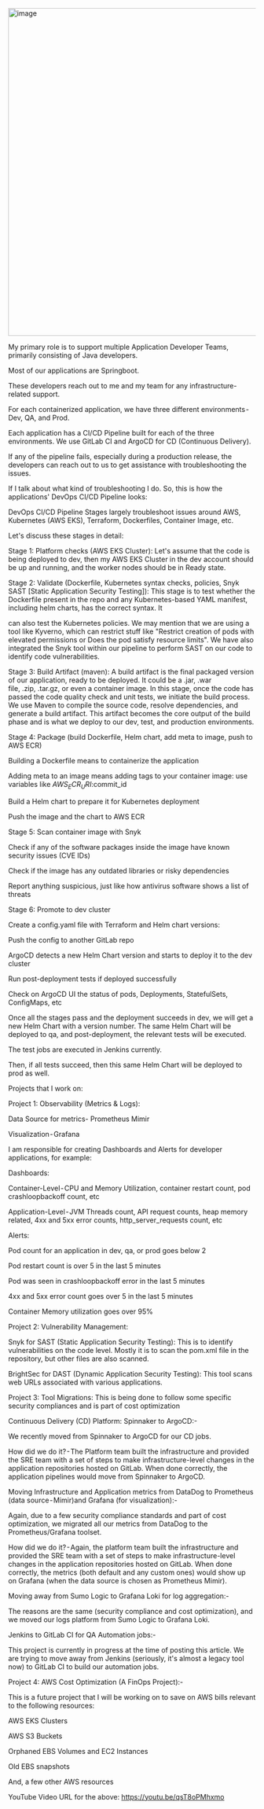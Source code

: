 <img width="1000" height="667" alt="image" src="https://github.com/user-attachments/assets/62911e0b-ae8e-4ccf-97fb-a3e3816ad2bc" />

My primary role is to support multiple Application Developer Teams, primarily consisting of Java developers. 

Most of our applications are Springboot.

These developers reach out to me and my team for any infrastructure-related support.

For each containerized application, we have three different environments - Dev, QA, and Prod.

Each application has a CI/CD Pipeline built for each of the three environments. We use GitLab CI and ArgoCD for CD (Continuous Delivery).

If any of the pipeline fails, especially during a production release, the developers can reach out to us to get assistance with troubleshooting the issues.

If I talk about what kind of troubleshooting I do. So, this is how the applications' DevOps CI/CD Pipeline looks:

DevOps CI/CD Pipeline Stages largely troubleshoot issues around AWS, Kubernetes (AWS EKS), Terraform, Dockerfiles, Container Image, etc.

Let's discuss these stages in detail:

Stage 1: Platform checks (AWS EKS Cluster): Let's assume that the code is being deployed to dev, then my AWS EKS Cluster in the dev account should be up and running, and the worker nodes should be in Ready state.

Stage 2: Validate (Dockerfile, Kubernetes syntax checks, policies, Snyk SAST [Static Application Security Testing]): This stage is to test whether the Dockerfile present in the repo and any Kubernetes-based YAML manifest, including helm charts, has the correct syntax. It

can also test the Kubernetes policies. We may mention that we are using a tool like Kyverno, which can restrict stuff like "Restrict creation of pods with elevated permissions or Does the pod satisfy resource limits". We have also integrated the Snyk tool within our pipeline to perform SAST on our code to identify code vulnerabilities.

Stage 3: Build Artifact (maven): A build artifact is the final packaged version of our application, ready to be deployed. It could be a .jar, .war file, .zip, .tar.gz, or even a container image. In this stage, once the code has passed the code quality check and unit tests, we initiate the build process. We use Maven to compile the source code, resolve dependencies, and generate a build artifact. This artifact becomes the core output of the build phase and is what we deploy to our dev, test, and production environments.

Stage 4: Package (build Dockerfile, Helm chart, add meta to image, push to AWS ECR)

Building a Dockerfile means to containerize the application

Adding meta to an image means adding tags to your container image: use variables like $AWS_ECR_URI:$commit_id

Build a Helm chart to prepare it for Kubernetes deployment

Push the image and the chart to AWS ECR

Stage 5: Scan container image with Snyk

Check if any of the software packages inside the image have known security issues (CVE IDs)

Check if the image has any outdated libraries or risky dependencies

Report anything suspicious, just like how antivirus software shows a list of threats

Stage 6: Promote to dev cluster

Create a config.yaml file with Terraform and Helm chart versions:

Push the config to another GitLab repo

ArgoCD detects a new Helm Chart version and starts to deploy it to the dev cluster

Run post-deployment tests if deployed successfully

Check on ArgoCD UI the status of pods, Deployments, StatefulSets, ConfigMaps, etc

Once all the stages pass and the deployment succeeds in dev, we will get a new Helm Chart with a version number. The same Helm Chart will be deployed to qa, and post-deployment, the relevant tests will be executed.

The test jobs are executed in Jenkins currently.

Then, if all tests succeed, then this same Helm Chart will be deployed to prod as well. 

Projects that I work on:

Project 1: Observability (Metrics & Logs): 

Data Source for metrics- Prometheus Mimir

Visualization - Grafana

I am responsible for creating Dashboards and Alerts for developer applications, for example: 

Dashboards:

Container-Level - CPU and Memory Utilization, container restart count, pod crashloopbackoff count, etc

Application-Level - JVM Threads count, API request counts, heap memory related, 4xx and 5xx error counts, http_server_requests count, etc

Alerts: 

Pod count for an application in dev, qa, or prod goes below 2

Pod restart count is over 5 in the last 5 minutes

Pod was seen in crashloopbackoff error in the last 5 minutes

4xx and 5xx error count goes over 5 in the last 5 minutes

Container Memory utilization goes over 95%

Project 2: Vulnerability Management:

Snyk for SAST (Static Application Security Testing): This is to identify vulnerabilities on the code level. Mostly it is to scan the pom.xml file in the repository, but other files are also scanned.

BrightSec for DAST (Dynamic Application Security Testing): This tool scans web URLs associated with various applications.

Project 3: Tool Migrations: This is being done to follow some specific security compliances and is part of cost optimization

Continuous Delivery (CD) Platform: Spinnaker to ArgoCD:-

We recently moved from Spinnaker to ArgoCD for our CD jobs. 

How did we do it? - The Platform team built the infrastructure and provided the SRE team with a set of steps to make infrastructure-level changes in the application repositories hosted on GitLab. When done correctly, the application pipelines would move from Spinnaker to ArgoCD.

Moving Infrastructure and Application metrics from DataDog to Prometheus (data source - Mimir)and Grafana (for visualization):-

Again, due to a few security compliance standards and part of cost optimization, we migrated all our metrics from DataDog to the Prometheus/Grafana toolset.

How did we do it? - Again, the platform team built the infrastructure and provided the SRE team with a set of steps to make infrastructure-level changes in the application repositories hosted on GitLab. When done correctly, the metrics (both default and any custom ones) would show up on Grafana (when the data source is chosen as Prometheus Mimir).

Moving away from Sumo Logic to Grafana Loki for log aggregation:-

The reasons are the same (security compliance and cost optimization), and we moved our logs platform from Sumo Logic to Grafana Loki.

Jenkins to GitLab CI for QA Automation jobs:-

This project is currently in progress at the time of posting this article. We are trying to move away from Jenkins (seriously, it's almost a legacy tool now) to GitLab CI to build our automation jobs.

Project 4: AWS Cost Optimization (A FinOps Project):-

This is a future project that I will be working on to save on AWS bills relevant to the following resources:

AWS EKS Clusters

AWS S3 Buckets

Orphaned EBS Volumes and EC2 Instances

Old EBS snapshots

And, a few other AWS resources

YouTube Video URL for the above: https://youtu.be/qsT8oPMhxmo
